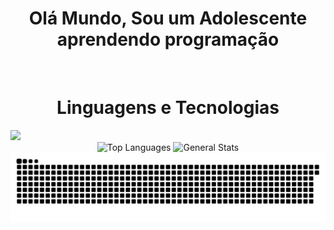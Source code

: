 <h1 align="center">Olá Mundo, Sou um Adolescente aprendendo programação</h1>
<br>
<h1 align="center">Linguagens e Tecnologias</h1>
<div align="center" style="display: inline-block">
  <img width="80px" src="https://cdn.jsdelivr.net/gh/devicons/devicon@latest/icons/python/python-original.svg">
</div>
<br>
<div align="center">
  <img height="180em" src="https://github-readme-stats.vercel.app/api/top-langs/?username=Rttdavi65&count_private=true&layout=compact&theme=radical&locale=pt-br" alt="Top Languages"/>
  <img height="180em" src="https://github-readme-stats.vercel.app/api/?username=Rttdavi65&count_private=true&show_icons=true&theme=radical&locale=pt-br" alt="General Stats"/>
</div>

 <picture>
    <source media="(prefers-color-scheme: dark)" srcset="https://github.com/Rttdavi65/Rttdavi65/blob/output/github-contribution-grid-snake-dark.svg">
    <img src="https://github.com/Rttdavi65/Rttdavi65/blob/output/github-contribution-grid-snake-dark.svg" alt="GitHub Contribution Grid Snake Animation">
  </picture>
